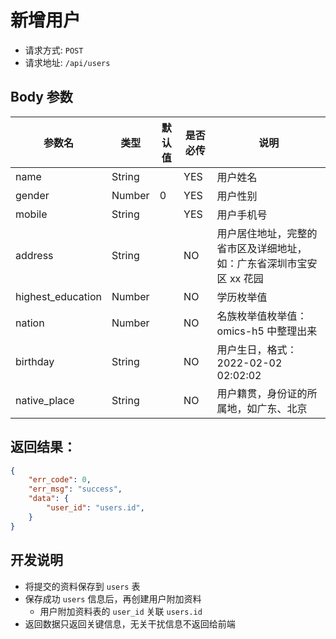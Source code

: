 # 新增用户

- 请求方式: `POST`
- 请求地址: `/api/users`

## Body 参数

| 参数名 | 类型 | 默认值 | 是否必传 | 说明 |
| --- | --- | --- | --- | --- |
| name | String |  | YES | 用户姓名 |
| gender | Number | 0 | YES | 用户性别 |
| mobile | String |  | YES | 用户手机号 |
| address | String |  | NO | 用户居住地址，完整的省市区及详细地址，如：广东省深圳市宝安区 xx 花园 |
| highest_education | Number |  | NO | <a class="q">学历枚举值</a> |
| nation | Number |  | NO | <a class="q">名族枚举值枚举值：omics-h5 中整理出来</a> |
| birthday | String |  | NO | 用户生日，格式：2022-02-02 02:02:02 |
| native_place | String |  | NO | 用户籍贯，身份证的所属地，如广东、北京 |


## 返回结果：

```json
{
    "err_code": 0,
    "err_msg": "success",
    "data": {
        "user_id": "users.id",
    }
}
```


## 开发说明

- 将提交的资料保存到 `users` 表
- 保存成功 `users` 信息后，再创建用户附加资料
    - 用户附加资料表的 `user_id` 关联 `users.id`
- 返回数据只返回关键信息，无关干扰信息不返回给前端


[用户]: ../database/patient/patients.md
